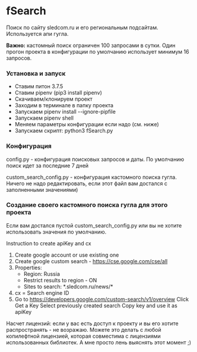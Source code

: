 # fSearch
Поиск по сайту sledcom.ru и его региональным подсайтам. Используется апи гугла.

**Важно:** кастомный поиск ограничен 100 запросами в сутки. Один прогон проекта в конфигурации по умолчанию использует минимум 16 запросов.

### Установка и запуск
- Ставим питон 3.7.5
- Ставим pipenv (pip3 install pipenv)
- Скачиваем/клонируем проект
- Заходим в терминале в папку проекта 
- Запускаем pipenv install --ignore-pipfile
- Запускаем pipenv shell
- Меняем параметры конфигурации если надо (см. ниже)
- Запускаем скрипт: python3 fSearch.py

### Конфигурация
config.py - конфигурация поисковых запросов и даты. По умолчанию поиск идет за последние 7 дней

custom_search_config.py - конфигурация кастомного поиска гугла. Ничего не надо редактировать, если этот файл вам достался с заполненными значениями)

### Создание своего кастомного поиска гугла для этого проекта
Если вам достался пустой custom_search_config.py или вы не хотите использовать значения по умолчанию.

Instruction to create apiKey and cx
1. Create google account or use existing one
2. Create google custom search - https://cse.google.com/cse/all
3. Properties:
   - Region: Russia
   - Restrict results to region - ON
   - Sites to search: \*.sledcom.ru/news/\*
4. cx = Search engine ID
5. Go to https://developers.google.com/custom-search/v1/overview
   Click Get a Key
   Select previously created search
   Copy key and use it as apiKey


Насчет лицензий: если у вас есть доступ к проекту и вы его хотите распространять - не возражаю. Можете это делать с любой копилефтной лицензией, которая совместима с лицензиями использованных библиотек. А мне просто лень выяснять этот момент ;)
